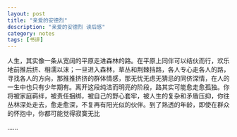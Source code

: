 ```yaml
---
layout: post
title: "亲爱的安德烈"
description: "亲爱的安德烈 读后感"
category: notes
tags: [书评]
---
```


人生，其实像一条从宽阔的平原走进森林的路。在平原上同伴可以结伙而行，欢乐地前推后挤、相濡以沫；一旦进入森林，草丛和荆棘挡路，各人专心走各人的路，寻找各人的方向，那推推挤挤的群体情感，那无忧无虑无猜忌的同侪深情，在人的一生中也只有少年期有。离开这段纯洁而明亮的阶段，路其实可能愈走愈孤独。你将被家庭羁绊，被责任捆绑，被自己的野心套牢，被人生的复杂和矛盾压抑，你往丛林深处走去，愈走愈深，不复再有阳光似的伙伴。到了熟透的年龄，即使在群众的怀抱中，你都可能觉得寂寞无比

……
